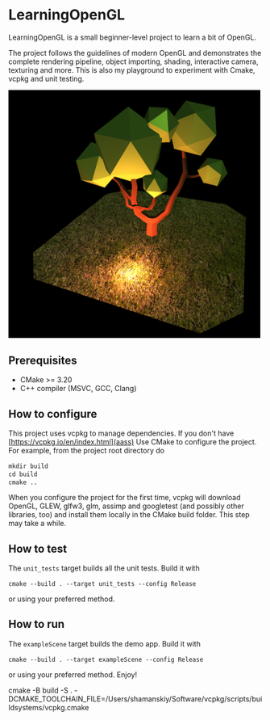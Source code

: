 # LearningOpenGL
LearningOpenGL is a small beginner-level project to learn a bit of OpenGL.

The project follows the guidelines of modern OpenGL and demonstrates the complete rendering pipeline, object importing, shading, interactive camera, texturing and more. This is also my playground to experiment with Cmake, vcpkg and unit testing.

<img src="https://raw.githubusercontent.com/Shamanskiy/LearningOpenGL/media/images/hero_image.png" width="500">

## Prerequisites
* CMake >= 3.20
* C++ compiler (MSVC, GCC, Clang)

## How to configure
This project uses vcpkg to manage dependencies. If you don't have [https://vcpkg.io/en/index.html](aass)
Use CMake to configure the project. For example, from the project root directory do
```
mkdir build
cd build
cmake ..
```
When you configure the project for the first time, vcpkg will download OpenGL, GLEW, glfw3, glm, assimp and googletest (and possibly other libraries, too) and install them locally in the CMake build folder. This step may take a while. 

 ## How to test
 The `unit_tests` target builds all the unit tests. Build it with
 ```
 cmake --build . --target unit_tests --config Release
 ```
 or using your preferred method.

 ## How to run
 The `exampleScene` target builds the demo app. Build it with
 ```
 cmake --build . --target exampleScene --config Release
 ```
 or using your preferred method. Enjoy!

 cmake -B build -S . -DCMAKE_TOOLCHAIN_FILE=/Users/shamanskiy/Software/vcpkg/scripts/buildsystems/vcpkg.cmake


